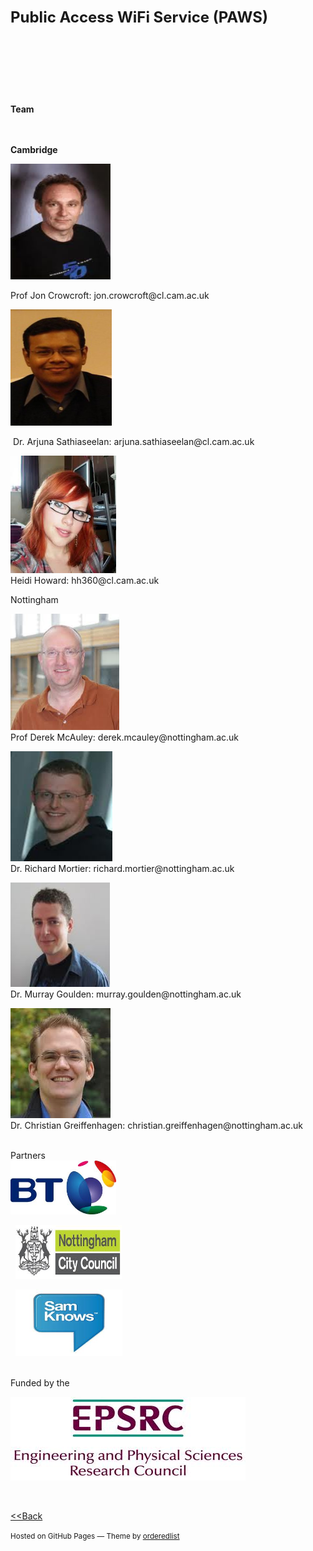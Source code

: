 <!DOCTYPE html>
<html>
  <head>
    <meta http-equiv="content-type" content="text/html; charset=UTF-8">
    <meta charset="utf-8">
    <meta http-equiv="X-UA-Compatible" content="chrome=1">
    <title>Public Access WiFi Service (PAWS) by pawsnet</title>
    <link rel="stylesheet" href="stylesheets/styles.css">
    <link rel="stylesheet" href="stylesheets/pygment_trac.css">
    <meta name="viewport" content="width=device-width, initial-scale=1,
      user-scalable=no">
    <!--[if lt IE 9]>
    <script src="//html5shiv.googlecode.com/svn/trunk/html5.js"></script>
    <![endif]-->
  </head>
  <body>
    <div class="wrapper" align="justify">
      <header>
        <h1 align="left"><font size="+2">Public Access WiFi<font
              size="+2"> </font>Service (PAWS)</font></h1>
        <p><strong><br>
          </strong></p>
        <p><strong><br>
          </strong></p>
        <p></p>
      </header>
      <section><strong>Team<br>
          <br>
        </strong> <br>
        <p><b>Cambridge</b></p>
        <p><img alt="jon" src="images/jon.jpeg" height="185" width="160"><br>
        </p>
        <p>Prof Jon Crowcroft: jon.crowcroft@cl.cam.ac.uk<br>
        </p>
        <img alt="arjuna" src="images/as.jpeg" height="186" width="162">
        <p>&nbsp;Dr. Arjuna Sathiaseelan:
          arjuna.sathiaseelan@cl.cam.ac.uk<br>
        </p>
        <p><img alt="heidi" src="images/heidi.jpeg" height="188"
            width="169"><br>
          Heidi Howard: hh360@cl.cam.ac.uk<br>
        </p>
        <p>Nottingham</p>
        <p><img alt="mac" src="images/mac.jpeg" height="186" width="174"><br>
          Prof Derek McAuley: derek.mcauley@nottingham.ac.uk</p>
        <p><img alt="mort" src="images/mort.jpeg" height="176"
            width="163"><br>
          Dr. Richard Mortier: richard.mortier@nottingham.ac.uk</p>
        <p><img alt="murray" src="images/murray.jpeg" height="167"
            width="159"><br>
          Dr. Murray Goulden: murray.goulden@nottingham.ac.uk</p>
        <p><img alt="christian" src="images/christian.jpeg" height="176"
            width="160"><br>
          Dr. Christian Greiffenhagen:
          christian.greiffenhagen@nottingham.ac.uk<br>
        </p>
        <p><br>
          Partners<br>
          <img alt="bt" src="images/bt.jpeg" height="86" width="169">&nbsp;&nbsp;&nbsp;
          &nbsp;&nbsp;&nbsp; &nbsp;&nbsp;&nbsp;</p>
        <p>&nbsp; <img alt="ncc" src="images/ncc.jpeg" height="86"
            width="170">&nbsp;&nbsp;&nbsp;&nbsp;</p>
        <p>&nbsp; <img alt="samknows" src="images/samknows.jpeg"
            height="107" width="171"><br>
        </p>
        <p><br>
          Funded by the <br>
        </p>
        <img alt="epsrc" src="images/epsrc.jpeg" height="134"
          width="376">
        <p><br>
          <span style="color: rgb(34, 34, 34); font-family: arial,
            sans-serif; font-size: 13px; font-style: normal;
            font-variant: normal; font-weight: bold; letter-spacing:
            normal; line-height: normal; orphans: 2; text-align: start;
            text-indent: 0px; text-transform: none; white-space: nowrap;
            widows: 2; word-spacing: 0px; -webkit-text-size-adjust:
            auto; -webkit-text-stroke-width: 0px; background-color:
            rgb(255, 255, 255); display: inline !important; float: none;
            "></span></p>
        <a href="user.html">&lt;&lt;Back</a>&nbsp;&nbsp;&nbsp; <br>
      </section>
      <footer>
        <p><small>Hosted on GitHub Pages — Theme by <a
              href="https://github.com/orderedlist">orderedlist</a></small></p>
      </footer>
    </div>
    <script src="javascripts/scale.fix.js"></script>
  </body>
</html>
